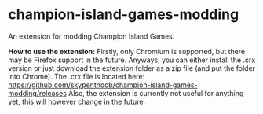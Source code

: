 # champion-island-games-modding

An extension for modding Champion Island Games.

**How to use the extension:**
Firstly, only Chromium is supported, but there may be Firefox support in the future.
Anyways, you can either install the .crx version or just download the extension folder as a zip file (and put the folder into Chrome).
The .crx file is located here:
https://github.com/skypentnoob/champion-island-games-modding/releases
Also, the extension is currently not useful for anything yet, this will however change in the future.